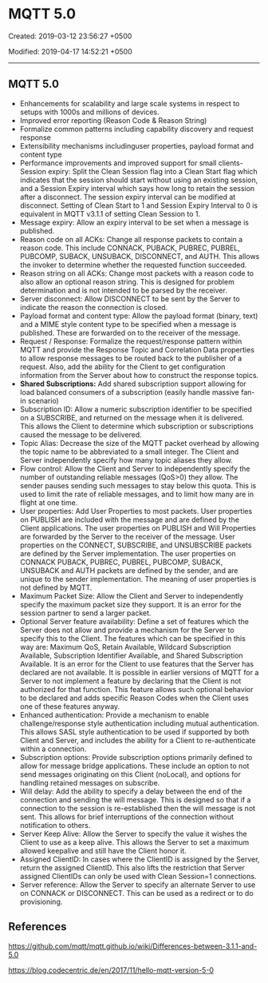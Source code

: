 # MQTT 5.0

Created: 2019-03-12 23:56:27 +0500

Modified: 2019-04-17 14:52:21 +0500

---

## MQTT 5.0

- Enhancements for scalability and large scale systems in respect to setups with 1000s and millions of devices.
- Improved error reporting (Reason Code & Reason String)
- Formalize common patterns including capability discovery and request response
- Extensibility mechanisms includinguser properties, payload format and content type
- Performance improvements and improved support for small clients-   Session expiry: Split the Clean Session flag into a Clean Start flag which indicates that the session should start without using an existing session, and a Session Expiry interval which says how long to retain the session after a disconnect. The session expiry interval can be modified at disconnect. Setting of Clean Start to 1 and Session Expiry Interval to 0 is equivalent in MQTT v3.1.1 of setting Clean Session to 1.
- Message expiry: Allow an expiry interval to be set when a message is published.
- Reason code on all ACKs: Change all response packets to contain a reason code. This include CONNACK, PUBACK, PUBREC, PUBREL, PUBCOMP, SUBACK, UNSUBACK, DISCONNECT, and AUTH. This allows the invoker to determine whether the requested function succeeded.
- Reason string on all ACKs: Change most packets with a reason code to also allow an optional reason string. This is designed for problem determination and is not intended to be parsed by the receiver.
- Server disconnect: Allow DISCONNECT to be sent by the Server to indicate the reason the connection is closed.
- Payload format and content type: Allow the payload format (binary, text) and a MIME style content type to be specified when a message is published. These are forwarded on to the receiver of the message.
- Request / Response: Formalize the request/response pattern within MQTT and provide the Response Topic and Correlation Data properties to allow response messages to be routed back to the publisher of a request. Also, add the ability for the Client to get configuration information from the Server about how to construct the response topics.
- **Shared Subscriptions:** Add shared subscription support allowing for load balanced consumers of a subscription (easily handle massive fan-in scenario)
- Subscription ID: Allow a numeric subscription identifier to be specified on a SUBSCRIBE, and returned on the message when it is delivered. This allows the Client to determine which subscription or subscriptions caused the message to be delivered.
- Topic Alias: Decrease the size of the MQTT packet overhead by allowing the topic name to be abbreviated to a small integer. The Client and Server independently specify how many topic aliases they allow.
- Flow control: Allow the Client and Server to independently specify the number of outstanding reliable messages (QoS>0) they allow. The sender pauses sending such messages to stay below this quota. This is used to limit the rate of reliable messages, and to limit how many are in flight at one time.
- User properties: Add User Properties to most packets. User properties on PUBLISH are included with the message and are defined by the Client applications. The user properties on PUBLISH and Will Properties are forwarded by the Server to the receiver of the message. User properties on the CONNECT, SUBSCRIBE, and UNSUBSCRIBE packets are defined by the Server implementation. The user properties on CONNACK PUBACK, PUBREC, PUBREL, PUBCOMP, SUBACK, UNSUBACK and AUTH packets are defined by the sender, and are unique to the sender implementation. The meaning of user properties is not defined by MQTT.
- Maximum Packet Size: Allow the Client and Server to independently specify the maximum packet size they support. It is an error for the session partner to send a larger packet.
- Optional Server feature availability: Define a set of features which the Server does not allow and provide a mechanism for the Server to specify this to the Client. The features which can be specified in this way are: Maximum QoS, Retain Available, Wildcard Subscription Available, Subscription Identifier Available, and Shared Subscription Available. It is an error for the Client to use features that the Server has declared are not available. It is possible in earlier versions of MQTT for a Server to not implement a feature by declaring that the Client is not authorized for that function. This feature allows such optional behavior to be declared and adds specific Reason Codes when the Client uses one of these features anyway.
- Enhanced authentication: Provide a mechanism to enable challenge/response style authentication including mutual authentication. This allows SASL style authentication to be used if supported by both Client and Server, and includes the ability for a Client to re-authenticate within a connection.
- Subscription options: Provide subscription options primarily defined to allow for message bridge applications. These include an option to not send messages originating on this Client (noLocal), and options for handling retained messages on subscribe.
- Will delay: Add the ability to specify a delay between the end of the connection and sending the will message. This is designed so that if a connection to the session is re-established then the will message is not sent. This allows for brief interruptions of the connection without notification to others.
- Server Keep Alive: Allow the Server to specify the value it wishes the Client to use as a keep alive. This allows the Server to set a maximum allowed keepalive and still have the Client honor it.
- Assigned ClientID: In cases where the ClientID is assigned by the Server, return the assigned ClientID. This also lifts the restriction that Server assigned ClientIDs can only be used with Clean Session=1 connections.
- Server reference: Allow the Server to specify an alternate Server to use on CONNACK or DISCONNECT. This can be used as a redirect or to do provisioning.

## References

<https://github.com/mqtt/mqtt.github.io/wiki/Differences-between-3.1.1-and-5.0>

<https://blog.codecentric.de/en/2017/11/hello-mqtt-version-5-0>
